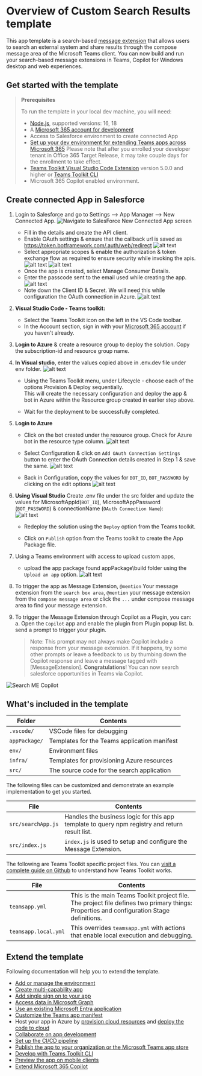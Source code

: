 # Overview of Custom Search Results template

This app template is a search-based [message extension](https://docs.microsoft.com/microsoftteams/platform/messaging-extensions/what-are-messaging-extensions?tabs=nodejs) that allows users to search an external system and share results through the compose message area of the Microsoft Teams client. You can now build and run your search-based message extensions in Teams, Copilot for Windows desktop and web experiences.

## Get started with the template

> **Prerequisites**
>
> To run the template in your local dev machine, you will need:
>
> - [Node.js](https://nodejs.org/), supported versions: 16, 18
> - A [Microsoft 365 account for development](https://docs.microsoft.com/microsoftteams/platform/toolkit/accounts)
> - Access to Salesforce environment to create connected App
> - [Set up your dev environment for extending Teams apps across Microsoft 365](https://aka.ms/teamsfx-m365-apps-prerequisites)
>   Please note that after you enrolled your developer tenant in Office 365 Target Release, it may take couple days for the enrollment to take effect.
> - [Teams Toolkit Visual Studio Code Extension](https://aka.ms/teams-toolkit) version 5.0.0 and higher or [Teams Toolkit CLI](https://aka.ms/teams-toolkit-cli)
> - Microsoft 365 Copilot enabled environment.
## Create connected App in Salesforce
1. Login to Salesforce and go to Settings --> App Manager --> New Connected App.
![Navigate to SalesForce New Connected App screen](image-7.png)
   - Fill in the details and create the API client.
   - Enable OAuth settings & ensure that the callback url is saved as https://token.botframework.com/.auth/web/redirect
![alt text](image-8.png)
   - Select appropriate scopes & enable the authorization & token exchange flow as required to ensure security while invoking the apis.
![alt text](image-9.png)
![alt text](image-10.png)
   - Once the app is created, select Manage Consumer Details. 
   - Enter the passcode sent to the email used while creating the app.
![alt text](image-11.png)
   - Note down the Client ID & Secret. We will need this while configuration the OAuth connection in Azure.
![alt text](image-12.png)

2. **Visual Studio Code - Teams toolkit:**
   - Select the Teams Toolkit icon on the left in the VS Code toolbar.
   - In the Account section, sign in with your [Microsoft 365 account](https://docs.microsoft.com/microsoftteams/platform/toolkit/accounts) if you haven't already.

3. **Login to Azure** & create a resource group to deploy the solution. Copy the subscription-id and resource group name.

4. **In Visual studio**, enter the values copied above in .env.dev file under env folder.
   ![alt text](image.png)

   - Using the Teams Toolkit menu, under Lifecycle - choose each of the options Provision & Deploy sequentially.  
   This will create the necessary configuration and deploy the app & bot in Azure within the Resource group created in earlier step above.

   - Wait for the deployment to be successfully completed.

5. **Login to Azure**  
   - Click on the bot created under the resource group. Check for Azure bot in the resource type column.
![alt text](image-1.png)

   - Select Configuration & click on `Add OAuth Connection Settings` button to enter the OAuth Connection details created in Step 1 & save the same.
![alt text](image-2.png)

   - Back in Configuration, copy the values for `BOT_ID`, `BOT_PASSWORD` by clicking on the edit options
![alt text](image-3.png)

6. **Using Visual Studio** Create .env file under the src folder and update the values for MicrosoftAppId(`BOT_ID`), MicrosoftAppPassword (`BOT_PASSWORD`) & connectionName (`OAuth Connection Name`):  
![alt text](image-4.png)

   - Redeploy the solution using the `Deploy` option from the Teams toolkit.

   - Click on `Publish` option from the Teams toolkit to create the App Package file.

7. Using a Teams environment with access to upload custom apps, 
   - upload the app package found appPackage\build folder using the `Upload an app` option.
![alt text](image-5.png)

8. To trigger the app as Message Extension, `@mention` Your message extension from the `search box area`, `@mention` your message extension from the `compose message area` or click the `...` under compose message area to find your message extension.

9. To trigger the Message Extension through Copilot as a Plugin, you can:
   a. Open the `Copilot` app and enable the plugin from Plugin popup list. 
   b. send a prompt to trigger your plugin.
      > Note: This prompt may not always make Copilot include a response from your message extension. If it happens, try some other prompts or leave a feedback to us by thumbing down the Copilot response and leave a message tagged with [MessageExtension].
**Congratulations**! You can now search salesforce opportunities in Teams via Copilot.

![Search ME Copilot](https://github.com/OfficeDev/TeamsFx/assets/107838226/a718b206-33ed-4d3e-99af-376c1f159c2b)

## What's included in the template

| Folder        | Contents                                     |
| ------------- | -------------------------------------------- |
| `.vscode/`    | VSCode files for debugging                   |
| `appPackage/` | Templates for the Teams application manifest |
| `env/`        | Environment files                            |
| `infra/`      | Templates for provisioning Azure resources   |
| `src/`        | The source code for the search application   |

The following files can be customized and demonstrate an example implementation to get you started.

| File               | Contents                                                                                       |
| ------------------ | ---------------------------------------------------------------------------------------------- |
| `src/searchApp.js` | Handles the business logic for this app template to query npm registry and return result list. |
| `src/index.js`     | `index.js` is used to setup and configure the Message Extension.                               |

The following are Teams Toolkit specific project files. You can [visit a complete guide on Github](https://github.com/OfficeDev/TeamsFx/wiki/Teams-Toolkit-Visual-Studio-Code-v5-Guide#overview) to understand how Teams Toolkit works.

| File                 | Contents                                                                                                                                  |
| -------------------- | ----------------------------------------------------------------------------------------------------------------------------------------- |
| `teamsapp.yml`       | This is the main Teams Toolkit project file. The project file defines two primary things: Properties and configuration Stage definitions. |
| `teamsapp.local.yml` | This overrides `teamsapp.yml` with actions that enable local execution and debugging.                                                     |

## Extend the template

Following documentation will help you to extend the template.

- [Add or manage the environment](https://learn.microsoft.com/microsoftteams/platform/toolkit/teamsfx-multi-env)
- [Create multi-capability app](https://learn.microsoft.com/microsoftteams/platform/toolkit/add-capability)
- [Add single sign on to your app](https://learn.microsoft.com/microsoftteams/platform/toolkit/add-single-sign-on)
- [Access data in Microsoft Graph](https://learn.microsoft.com/microsoftteams/platform/toolkit/teamsfx-sdk#microsoft-graph-scenarios)
- [Use an existing Microsoft Entra application](https://learn.microsoft.com/microsoftteams/platform/toolkit/use-existing-aad-app)
- [Customize the Teams app manifest](https://learn.microsoft.com/microsoftteams/platform/toolkit/teamsfx-preview-and-customize-app-manifest)
- Host your app in Azure by [provision cloud resources](https://learn.microsoft.com/microsoftteams/platform/toolkit/provision) and [deploy the code to cloud](https://learn.microsoft.com/microsoftteams/platform/toolkit/deploy)
- [Collaborate on app development](https://learn.microsoft.com/microsoftteams/platform/toolkit/teamsfx-collaboration)
- [Set up the CI/CD pipeline](https://learn.microsoft.com/microsoftteams/platform/toolkit/use-cicd-template)
- [Publish the app to your organization or the Microsoft Teams app store](https://learn.microsoft.com/microsoftteams/platform/toolkit/publish)
- [Develop with Teams Toolkit CLI](https://aka.ms/teams-toolkit-cli/debug)
- [Preview the app on mobile clients](https://github.com/OfficeDev/TeamsFx/wiki/Run-and-debug-your-Teams-application-on-iOS-or-Android-client)
- [Extend Microsoft 365 Copilot](https://aka.ms/teamsfx-copilot-plugin)
